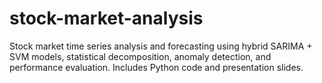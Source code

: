 # stock-market-analysis
 Stock market time series analysis and forecasting using hybrid SARIMA + SVM models, statistical decomposition, anomaly detection, and performance evaluation. Includes Python code and presentation slides.

